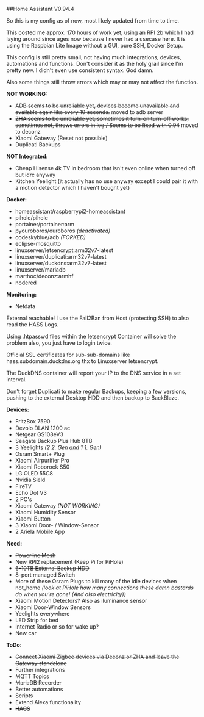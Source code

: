 ##Home Assistant V0.94.4

So this is my config as of now, most likely updated from time to time.

This costed me approx. 170 hours of work yet, using an RPI 2b which I had laying around since ages now because I never had a usecase here.
It is using the Raspbian Lite Image without a GUI, pure SSH, Docker Setup. 

This config is still pretty small, not having much integrations, devices, automations and functions. Don't consider it as the holy grail since I'm pretty new. 
I didn't even use consistent syntax. God damn. 

Also some things still throw errors which may or may not affect the function.

**NOT WORKING:**
  - ~~ADB seems to be unreliable yet, devices become unavailable and available again like every 10 seconds.~~ moved to adb server
  - ~~ZHA seems to be unreliable yet, sometimes it turn-on turn-off works, sometimes not, throws errors in log / Seems to be fixed with 0.94~~ moved to deconz
  - Xiaomi Gateway (Reset not possible)
  - Duplicati Backups

**NOT Integrated:**
  - Cheap Hisense 4k TV in bedroom that isn't even online when turned off but idrc anyway
  - Kitchen Yeelight (it actually has no use anyway except I could pair it with a motion detector which I haven't bought yet)

**Docker:**
  - homeassistant/raspberrypi2-homeassistant
  - pihole/pihole
  - portainer/portainer:arm
  - pyouroboros/ouroboros *(deactivated)*
  - codeskyblue/adb *(FORKED)*
  - eclipse-mosquitto
  - linuxserver/letsencrypt:arm32v7-latest
  - linuxserver/duplicati:arm32v7-latest
  - linuxserver/duckdns:arm32v7-latest
  - linuxserver/mariadb
  - marthoc/deconz:armhf
  - nodered

**Monitoring:**
  - Netdata

External reachable! I use the Fail2Ban from Host (protecting SSH) to also read the HASS Logs. 

Using .htpasswd files within the letsencrypt Container will solve the problem also, you just have to login twice.

Official SSL certificates for sub-sub-domains like hass.subdomain.duckdns.org thx to Linuxserver letsencrypt.

The DuckDNS container will report your IP to the DNS service in a set interval.

Don't forget Duplicati to make regular Backups, keeping a few versions, pushing to the external Desktop HDD and then backup to BackBlaze.

**Devices:**
  - FritzBox 7590
  - Devolo DLAN 1200 ac
  - Netgear GS108eV3
  - Seagate Backup Plus Hub 8TB
  - 3 Yeelights *(2 2. Gen and 1 1. Gen)*
  - Osram Smart+ Plug
  - Xiaomi Airpurifier Pro
  - Xiaomi Roborock S50
  - LG OLED 55C8
  - Nvidia Sield
  - FireTV
  - Echo Dot V3
  - 2 PC's
  - Xiaomi Gateway *(NOT WORKING)*
  - Xiaomi Humidity Sensor
  - Xiaomi Button
  - 3 Xiaomi Door- / Window-Sensor
  - 2 Ariela Mobile App

**Need:**
  - ~~Powerline Mesh~~
  - New RPI2 replacement (Keep Pi for PiHole)
  - ~~6-10TB External Backup HDD~~
  - ~~8-port managed Switch~~
  - More of these Osram Plugs to kill many of the idle devices when not_home *(look at PiHole how many connections these damn bastards do when you're gone! (And also electricity))*
  - Xiaomi Motion Detectors? Also as iluminance sensor
  - Xiaomi Door-Window Sensors
  - Yeelights everywhere
  - LED Strip for bed
  - Internet Radio or so for wake up?
  - New car

**ToDo:**
  - ~~Connect Xiaomi Zigbee devices via Deconz or ZHA and leave the Gateway standalone~~
  - Further integrations
  - MQTT Topics
  - ~~MariaDB Recorder~~
  - Better automations
  - Scripts
  - Extend Alexa functionality
  - ~~HACS~~
